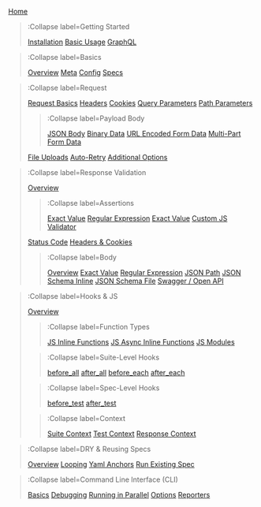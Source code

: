 [Home](/)

> :Collapse label=Getting Started
>
> [Installation](/docs/getting-started/installation)
> [Basic Usage](/docs/getting-started/basic-usage)
> [GraphQL](/docs/getting-started/graphql)

> :Collapse label=Basics
>
> [Overview](/docs/basics/overview)
> [Meta](/docs/basics/meta)
> [Config](/docs/basics/config)
> [Specs](/docs/basics/specs)

> :Collapse label=Request
>
> [Request Basics](/docs/request/request-basics)
> [Headers](/docs/request/headers)
> [Cookies](/docs/request/cookies)
> [Query Parameters](/docs/request/query-parameters)
> [Path Parameters](/docs/request/path-parameters)
>
> > :Collapse label=Payload Body
> >
> > [JSON Body](/docs/request/payload-body/json-body)
> > [Binary Data](/docs/request/payload-body/binary-data)
> > [URL Encoded Form Data](/docs/request/payload-body/url-encoded-form-data)
> > [Multi-Part Form Data](/docs/request/payload-body/multi-part-form-data)
>
> [File Uploads](/docs/request/file-uploads)
> [Auto-Retry](/docs/basics/specs#retry)
> [Additional Options](/docs/request/additional-options)

> :Collapse label=Response Validation
>
> [Overview](/docs/response-validation/overview)
>
> > :Collapse label=Assertions
> >
> > [Exact Value](/docs/response-validation/overview#exact-value)
> > [Regular Expression](/docs/response-validation/overview#regular-expression)
> > [Exact Value](/docs/response-validation/overview#exact-value)
> > [Custom JS Validator](/docs/response-validation/overview#custom-validator)
>
> [Status Code](/docs/response-validation/status-code)
> [Headers & Cookies](/docs/response-validation/overview#general-assertions)
>
> > :Collapse label=Body
> >
> > [Overview](/docs/response-validation/body/overview)
> > [Exact Value](/docs/response-validation/body/overview#exact-value)
> > [Regular Expression](/docs/response-validation/body/overview#regular-expression)
> > [JSON Path](/docs/response-validation/body/overview#json-path)
> > [JSON Schema Inline](/docs/response-validation/body/json-schema-inline)
> > [JSON Schema File](/docs/response-validation/body/json-schema-file)
> > [Swagger / Open API](/docs/response-validation/body/swagger-open-api)

> :Collapse label=Hooks & JS
>
> [Overview](/docs/hooks/overview)
>
> > :Collapse label=Function Types
> >
> > [JS Inline Functions](/docs/hooks/types#js-synchronous-functions)
> > [JS Async Inline Functions](/docs/hooks/types#js-async-functions)
> > [JS Modules](/docs/hooks/types#js-from-external-files)
>
> > :Collapse label=Suite-Level Hooks
> >
> > [before_all](/docs/hooks/list#before_all)
> > [after_all](/docs/hooks/list#after_all)
> > [before_each](/docs/hooks/list#before_each)
> > [after_each](/docs/hooks/list#after_each)
>
> > :Collapse label=Spec-Level Hooks
> >
> > [before_test](/docs/hooks/list#before_test)
> > [after_test](/docs/hooks/types#after_test)
>
> > :Collapse label=Context
> >
> > [Suite Context](/docs/hooks/context#suite)
> > [Test Context](/docs/hooks/context#test)
> > [Response Context](/docs/hooks/context#response)

> :Collapse label=DRY & Reusing Specs
>
> [Overview](/docs/reusing-specs/overview)
> [Looping](/docs/reusing-specs/looping)
> [Yaml Anchors](/docs/reusing-specs/yaml-anchors)
> [Run Existing Spec](/docs/reusing-specs/run-spec-in-js)

> :Collapse label=Command Line Interface (CLI)
>
> [Basics](/docs/cli/basics#command-line-interface-cli)
> [Debugging](/docs/cli/basics#debugging)
> [Running in Parallel](/docs/cli/basics#running-suites-in-parallel)
> [Options](/docs/cli/options)
> [Reporters](/docs/cli/reporters)

